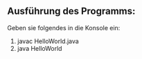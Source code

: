 ## Ausführung des Programms:

Geben sie folgendes in die Konsole ein:
1. javac HelloWorld.java
2. java HelloWorld